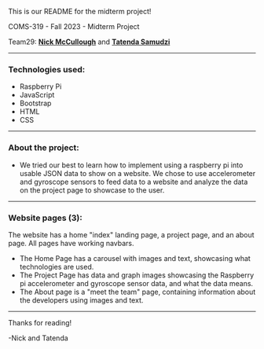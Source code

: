 This is our README for the midterm project!

COMS-319 - Fall 2023 - Midterm Project

Team29: <a href="https://github.com/mccnick">**Nick McCullough**</a> and <a href="https://github.com/TateSamuD">**Tatenda Samudzi**</a>

-----------

### Technologies used: 
- Raspberry Pi
- JavaScript
- Bootstrap
- HTML
- CSS

-----------
### About the project:
- We tried our best to learn how to implement using a raspberry pi into usable JSON data to show on a website. We chose to use accelerometer and gyroscope sensors to feed data to a website and analyze the data on the project page to showcase to the user.

-----------

### Website pages (3):
The website has a home "index" landing page, a project page, and an about page. All pages have working navbars.

- The Home Page has a carousel with images and text, showcasing what technologies are used.
- The Project Page has data and graph images showcasing the Raspberry pi accelerometer and gyroscope sensor data, and what the data means.
- The About page is a "meet the team" page, containing information about the developers using images and text.

-----------

Thanks for reading!

-Nick and Tatenda
